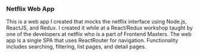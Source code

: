 ### Netflix Web App
This is a web app I created that mocks the netflix interface using Node.js, ReactJS, and Redux. I created it while at a React/Redux workshop taught by one of the developers at netflix who is a part of Frontend Masters. The web app is a single SPA that uses ReactRouter for navigation. Functionality includes searching, filtering, list pages, and detail pages. 
